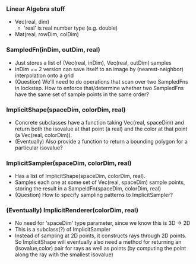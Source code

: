 
### Linear Algebra stuff ###
* Vec(real, dim)
    * 'real' is real number type (e.g. double)
* Mat(real, rowDim, colDim)


### SampledFn(inDim, outDim, real) ###
* Just stores a list of (Vec(real, inDim), Vec(real, outDim) samples
* inDim == 2 version can save itself to an image by (nearest-neighbor) interpolation onto a grid
* (Question) We'll need to do operations that scan over two SampledFns in lockstep. How to enforce that/determine whether two SampledFns have the same set of sample points in the same order?


### ImplicitShape(spaceDim, colorDim, real) ###
* Concrete subclasses have a function taking Vec(real, spaceDim) and return both the isovalue at that point (a real) and the color at that point (a Vec(real, colorDim)).
* (Eventually) Also provide a function to return a bounding polygon for a particular isovalue?


### ImplicitSampler(spaceDim, colorDim, real) ###
* Has a list of ImplicitShape(spaceDim, colorDim, real).
* Samples each one at some set of Vec(real, spaceDim) sample points, storing the result in a SampeldFn(spaceDim, colorDim, real)
* (Question) How to specify sampling patterns to ImplicitSampler?


### (Eventually) ImplicitRenderer(colorDim, real) ###
* No need for 'spaceDim' type parameter, since we know this is 3D -> 2D
* This is a subclass(?) of ImplicitSampler
* Instead of sampling at 2D points, it constructs rays through 2D points. So ImplicitShape will eventually also need a method for returning an (isovalue,color) pair for rays as well as points (by computing the point along the ray with the smallest isovalue)
